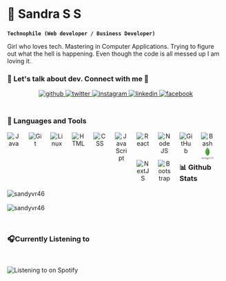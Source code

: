 # 👒 Sandra S S

**`Technophile (Web developer / Business Developer) `**
  
Girl who loves tech. Mastering in Computer Applications. Trying to figure out what the hell is happening. Even though the code is all messed up I am loving it. 


<h3 align="left" > 🔌 Let's talk about dev. Connect with me 🤝</h3>
<div align="center">
<a href="https://github.com/https://www.linkedin.com/in/mesandra/" target="_blank">
<img src=https://img.shields.io/badge/github-%2324292e.svg?&style=for-the-badge&logo=github&logoColor=white alt=github style="margin-bottom: 5px;" />
</a>
<a href="https://twitter.com/iamrishavanand" target="_blank">
<img src=https://img.shields.io/badge/twitter-%2300acee.svg?&style=for-the-badge&logo=twitter&logoColor=white alt=twitter style="margin-bottom: 5px;" />
</a>
<a href="https://instagram.com/https://www.instagram.com/farrenbrat/" target="_blank">
<img src=https://img.shields.io/badge/instagram-%23000000.svg?&style=for-the-badge&logo=instagram&logoColor=white alt=instagram style="margin-bottom: 5px;" />
</a>
<a href="https://linkedin.com/in/https://twitter.com/MeSandy46" target="_blank">
<img src=https://img.shields.io/badge/linkedin-%231E77B5.svg?&style=for-the-badge&logo=linkedin&logoColor=white alt=linkedin style="margin-bottom: 5px;" />
</a>
<a href="https://www.facebook.com/https://www.facebook.com/profile.php?id=100012656294690" target="_blank">
<img src=https://img.shields.io/badge/facebook-%232E87FB.svg?&style=for-the-badge&logo=facebook&logoColor=white alt=facebook style="margin-bottom: 5px;" />
</a>  
</div>  
<br/>
<h3 align="left">🧰 Languages and Tools</h3>
<p align="center">
  <img align="left" alt="Java" width="30px" style="padding-right:20px;" src="https://cdn.jsdelivr.net/gh/devicons/devicon/icons/java/java-original.svg"/>
  <img align="left" alt="Git" width="30px" style="padding-right:20px;" src="https://cdn.jsdelivr.net/gh/devicons/devicon/icons/git/git-original.svg" />
  <img align="left" alt="Linux" width="30px" style="padding-right:20px;" src="https://cdn.jsdelivr.net/gh/devicons/devicon/icons/linux/linux-original.svg" />
  <img align="left" alt="HTML" width="30px" style="padding-right:20px;" src="https://cdn.jsdelivr.net/gh/devicons/devicon/icons/html5/html5-plain.svg" />
  <img align="left" alt="CSS" width="30px" style="padding-right:20px;" src="https://cdn.jsdelivr.net/gh/devicons/devicon/icons/css3/css3-plain.svg" />
  <img align="left" alt="JavaScript" width="30px" style="padding-right:20px;" src="https://cdn.jsdelivr.net/gh/devicons/devicon/icons/javascript/javascript-plain.svg" />
  <img align="left" alt="React" width="30px" style="padding-right:20px;" src="https://cdn.jsdelivr.net/gh/devicons/devicon/icons/react/react-original.svg" />
  <img align="left" alt="NodeJS" width="30px" style="padding-right:20px;" src="https://cdn.jsdelivr.net/gh/devicons/devicon/icons/nodejs/nodejs-original.svg" />
  <img align="left" alt="GitHub" width="30px" style="padding-right:20px;" src="https://cdn.jsdelivr.net/gh/devicons/devicon/icons/github/github-original.svg" />
  <img align="left" alt="Bash" width="30px" style="padding-right:20px;" src="https://cdn.jsdelivr.net/gh/devicons/devicon/icons/bash/bash-original.svg" />
  <img align="left" alt="MongoDB" width="30px" style="padding-right:20px;" src="https://raw.githubusercontent.com/devicons/devicon/master/icons/mongodb/mongodb-original-wordmark.svg" />
  <img align="left" alt="NextJS" width="30px" style="padding-right:20px;" src="https://profilinator.rishav.dev/skills-assets/nextjs.png" />
  <img align="left" alt="Bootstrap" width="30px" style="padding-right:20px;" src="https://profilinator.rishav.dev/skills-assets/bootstrap-plain.svg" />
  <br />
</p>
<br/> 
<h3 align="left">📊 Github Stats</h3>
<p align="left"> <img src="https://komarev.com/ghpvc/?username=sandyvr46&label=Profile%20views&color=0e75b6&style=flat" alt="sandyvr46" /> </p>
<p><img align="center" src="https://github-readme-streak-stats.herokuapp.com/?user=sandyvr46&" alt="sandyvr46" /></p>

<br/> 
<h3 align="left">🎧Currently Listening to</h3>  
<br/>

![Listening to on Spotify](https://spotify-github-profile.vercel.app/api/view?uid=31k4pw7ktivyz2x4oxigxfyxqhua&cover_image=true&theme=default&show_offline=false)  

<br/> 



<br/>  











